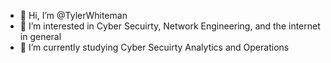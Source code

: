 - 👋 Hi, I’m @TylerWhiteman
- 👀 I’m interested in Cyber Secuirty, Network Engineering, and the internet in general
- 🌱 I’m currently studying Cyber Secuirty Analytics and Operations


<!---
TylerWhiteman/TylerWhiteman is a ✨ special ✨ repository because its `README.md` (this file) appears on your GitHub profile.
You can click the Preview link to take a look at your changes.
--->
